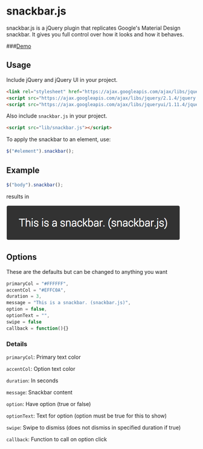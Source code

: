 # snackbar.js
snackbar.js is a jQuery plugin that replicates Google's Material Design snackbar. It gives you full control over how it looks and how it behaves.

###[Demo](http://rikinkatyal.github.io/snackbar.js/demo/)

## Usage
Include jQuery and jQuery UI in your project.
```html
<link rel="stylesheet" href="https://ajax.googleapis.com/ajax/libs/jqueryui/1.11.4/themes/smoothness/jquery-ui.css">
<script src="https://ajax.googleapis.com/ajax/libs/jquery/2.1.4/jquery.min.js"></script>
<script src="https://ajax.googleapis.com/ajax/libs/jqueryui/1.11.4/jquery-ui.min.js"></script>
```
Also include `snackbar.js` in your project.
```html
<script src="lib/snackbar.js"></script>
```
To apply the snackbar to an element, use:
```javascript
$("#element").snackbar();
```

## Example
```javascript
$("body").snackbar();
```
results in

![alt tag](images/simple.png)

## Options
These are the defaults but can be changed to anything you want
```javascript
primaryCol = "#FFFFFF",
accentCol = "#EFFC0A",
duration = 3,
message = "This is a snackbar. (snackbar.js)",
option = false,
optionText = "",
swipe = false
callback = function(){}
```

### Details
`primaryCol`: Primary text color

`accentCol`: Option text color

`duration`: In seconds

`message`: Snackbar content

`option`: Have option (true or false)

`optionText`: Text for option (option must be true for this to show)

`swipe`: Swipe to dismiss (does not dismiss in specified duration if true)

`callback`: Function to call on option click
